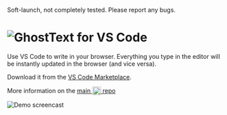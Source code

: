 Soft-launch, not completely tested. Please report any bugs.

# ![GhostText for VS Code](https://raw.githubusercontent.com/fregante/GhostText/main/promo/gt_banner-for-vscode.png)
Use VS Code to write in your browser. Everything you type in the editor will be instantly updated in the browser (and vice versa).

Download it from the [VS Code Marketplace](https://marketplace.visualstudio.com/items?itemName=fregante.ghost-text).

More information on the [main <img alt="GhostText" src="https://raw.githubusercontent.com/fregante/GhostText/main/promo/gt_banner.png" height="20px" valign="-5px"> repo](https://github.com/GhostText/GhostText)

<img src="https://raw.githubusercontent.com/fregante/GhostText/d5273b134f88a96dd3a20bfeb09049bdbc5f8b70/promo/demo.gif" alt="Demo screencast">
